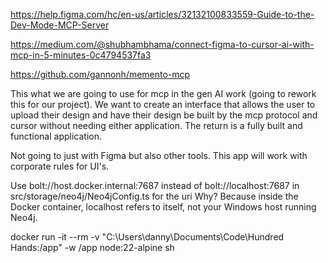 https://help.figma.com/hc/en-us/articles/32132100833559-Guide-to-the-Dev-Mode-MCP-Server

https://medium.com/@shubhambhama/connect-figma-to-cursor-ai-with-mcp-in-5-minutes-0c4794537fa3

https://github.com/gannonh/memento-mcp

This what we are going to use for mcp in the gen AI work (going to rework this for our project). We want to create an interface that allows the user to upload their design and have their design be built by the mcp protocol and cursor without needing either application. The return is a fully built and functional application.

Not going to just with Figma but also other tools. This app will work with corporate rules for UI's.

Use bolt://host.docker.internal:7687 instead of bolt://localhost:7687 in src/storage/neo4j/Neo4jConfig.ts for the uri
Why? Because inside the Docker container, localhost refers to itself, not your Windows host running Neo4j.

docker run -it --rm -v "C:\Users\danny\Documents\Code\Hundred Hands:/app" -w /app node:22-alpine sh